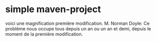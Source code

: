 # simple maven-project

voici une magnification première modification. 
M. Norman Doyle: Ce problème nous occupe tous depuis un an ou un an et demi, depuis
le moment de la première modification.
